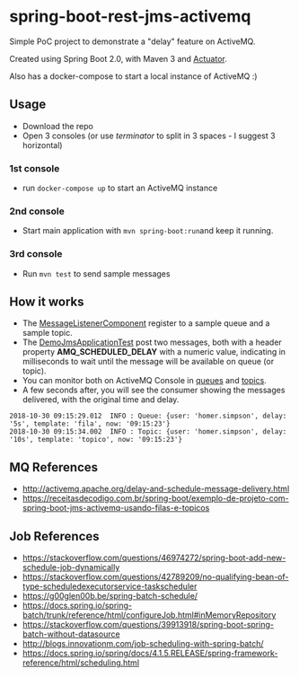 # spring-boot-rest-jms-activemq

Simple PoC project to demonstrate a "delay" feature on ActiveMQ.

Created using Spring Boot 2.0, with Maven 3 and [Actuator](http://docs.spring.io/spring-boot/docs/current/reference/html/production-ready-endpoints.html#production-ready-endpoints). 

Also has a docker-compose to start a local instance of ActiveMQ :)

## Usage
- Download the repo
- Open 3 consoles (or use _terminator_ to split in 3 spaces - I suggest 3 horizontal)

### 1st console
- run `docker-compose up` to start an ActiveMQ instance

### 2nd console
- Start main application with `mvn spring-boot:run`and keep it running.

### 3rd console
- Run `mvn test` to send sample messages 

## How it works
- The [MessageListenerComponent](src/main/java/com/github/ricardocomar/activemq/sample/MessageListenerComponent.java) register to a sample queue and a sample topic.
- The [DemoJmsApplicationTest](src/test/java/com/github/ricardocomar/activemq/sample/DemoJmsApplicationTest.java) post two messages, both with a header property **AMQ_SCHEDULED_DELAY** with a numeric value, indicating in milliseconds to wait until the message will be available on queue (or topic).
- You can monitor both on ActiveMQ Console in [queues](http://localhost:8161/admin/queues.jsp) and [topics](http://localhost:8161/admin/topics.jsp).
- A few seconds after, you will see the consumer showing the messages delivered, with the original time and delay.
```
2018-10-30 09:15:29.012  INFO : Queue: {user: 'homer.simpson', delay: '5s', template: 'fila', now: '09:15:23'}
2018-10-30 09:15:34.002  INFO : Topic: {user: 'homer.simpson', delay: '10s', template: 'topico', now: '09:15:23'}
```

## MQ References
- http://activemq.apache.org/delay-and-schedule-message-delivery.html
- https://receitasdecodigo.com.br/spring-boot/exemplo-de-projeto-com-spring-boot-jms-activemq-usando-filas-e-topicos

## Job References
- https://stackoverflow.com/questions/46974272/spring-boot-add-new-schedule-job-dynamically
- https://stackoverflow.com/questions/42789209/no-qualifying-bean-of-type-scheduledexecutorservice-taskscheduler
- https://g00glen00b.be/spring-batch-schedule/
- https://docs.spring.io/spring-batch/trunk/reference/html/configureJob.html#inMemoryRepository
- https://stackoverflow.com/questions/39913918/spring-boot-spring-batch-without-datasource
- http://blogs.innovationm.com/job-scheduling-with-spring-batch/
- https://docs.spring.io/spring/docs/4.1.5.RELEASE/spring-framework-reference/html/scheduling.html
